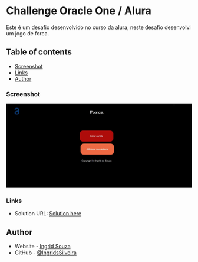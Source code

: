 # Challenge Oracle One / Alura

Este é um desafio desenvolvido no curso da alura, neste desafio desenvolvi um jogo de forca.

## Table of contents

- [Screenshot](#screenshot)
- [Links](#links)
- [Author](#author)

### Screenshot

![](img/forca.jpeg)

### Links

- Solution URL: [Solution here](https://ingridssilveira.github.io/jogo_forca/)

## Author

- Website - [Ingrid Souza](https://ingridssilveira.github.io/IngridSouza)
- GitHub - [@IngridsSilveira](https://github.com/IngridsSilveira)